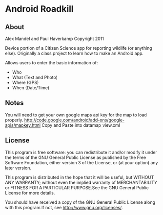 Android Roadkill
================

About
---------
Alex Mandel and Paul Haverkamp 
Copyright 2011

Device portion of a Citizen Science app for reporting wildlife (or anything else).
Originally a class project to learn how to make an Android app.

Allows users to enter the basic information of:
 * Who
 * What (Text and Photo)
 * Where (GPS)
 * When (Date/Time)

Notes
------
You will need to get your own google maps api key for the map to load properly.
http://code.google.com/android/add-ons/google-apis/mapkey.html
Copy and Paste into datamap_view.xml

License
------
This program is free software: you can redistribute it and/or modify
it under the terms of the GNU General Public License as published by
the Free Software Foundation, either version 3 of the License, or
(at your option) any later version.

This program is distributed in the hope that it will be useful,
but WITHOUT ANY WARRANTY; without even the implied warranty of
MERCHANTABILITY or FITNESS FOR A PARTICULAR PURPOSE.See the
GNU General Public License for more details.

You should have received a copy of the GNU General Public License
along with this program.If not, see <http://www.gnu.org/licenses/>.

